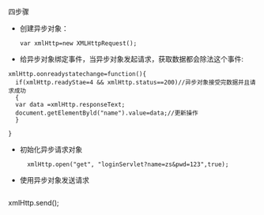 四步骤

- 创建异步对象：

  ```
  var xmlHttp=new XMLHttpRequest();
  ```

-  给异步对象绑定事件，当异步对象发起请求，获取数据都会除法这个事件:

  ```
  xmlHttp.oonreadystatechange=function(){
  	if(xmlHttp.readyStae=4 && xmlHttp.status==200)//异步对象接受完数据并且请求成功
  	{
  	var data =xmlHttp.responseText;
  	document.getElementByld("name").value=data;//更新操作
  	}
  
  }
  ```

- 初始化异步请求对象

  ```
    xmlHttp.open("get", "loginServlet?name=zs&pwd=123",true);
  ```

- 使用异步对象发送请求

  ```
xmlHttp.send();
  ```

  

